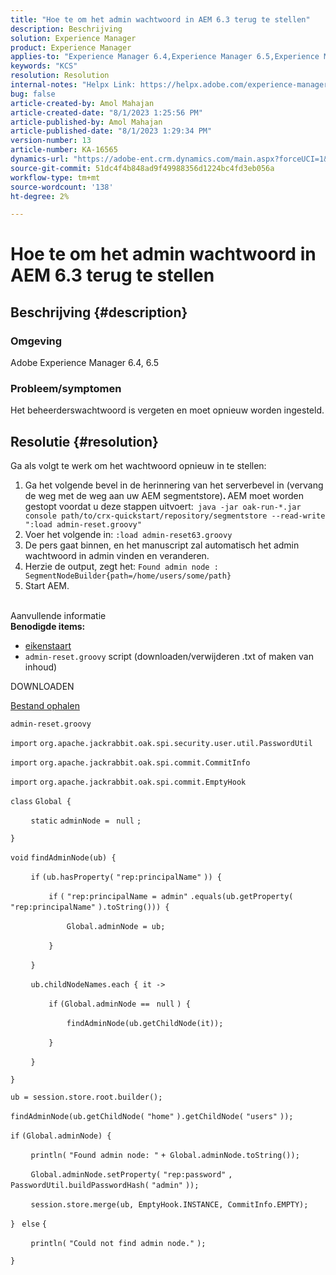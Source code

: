 ```yaml
---
title: "Hoe te om het admin wachtwoord in AEM 6.3 terug te stellen"
description: Beschrijving
solution: Experience Manager
product: Experience Manager
applies-to: "Experience Manager 6.4,Experience Manager 6.5,Experience Manager"
keywords: "KCS"
resolution: Resolution
internal-notes: "Helpx Link: https://helpx.adobe.com/experience-manager/kb/How-to-reset-the-admin-password-in-AEM-6-3.html"
bug: false
article-created-by: Amol Mahajan
article-created-date: "8/1/2023 1:25:56 PM"
article-published-by: Amol Mahajan
article-published-date: "8/1/2023 1:29:34 PM"
version-number: 13
article-number: KA-16565
dynamics-url: "https://adobe-ent.crm.dynamics.com/main.aspx?forceUCI=1&pagetype=entityrecord&etn=knowledgearticle&id=82631df0-6e30-ee11-bdf3-6045bd006c82"
source-git-commit: 51dc4f4b848ad9f49988356d1224bc4fd3eb056a
workflow-type: tm+mt
source-wordcount: '138'
ht-degree: 2%

---
```


# Hoe te om het admin wachtwoord in AEM 6.3 terug te stellen

## Beschrijving {#description}


### <b>Omgeving</b>

Adobe Experience Manager 6.4, 6.5



### <b>Probleem/symptomen</b>

Het beheerderswachtwoord is vergeten en moet opnieuw worden ingesteld.


## Resolutie {#resolution}


Ga als volgt te werk om het wachtwoord opnieuw in te stellen:

1. Ga het volgende bevel in de herinnering van het serverbevel in (vervang de weg met de weg aan uw AEM segmentstore)<b>. </b>AEM moet worden gestopt voordat u deze stappen uitvoert:` java -jar oak-run-*.jar console path/to/crx-quickstart/repository/segmentstore --read-write ":load admin-reset.groovy"`
2. Voer het volgende in: `:load admin-reset63.groovy`
3. De pers gaat binnen, en het manuscript zal automatisch het admin wachtwoord in admin vinden en veranderen.
4. Herzie de output, zegt het: `Found admin node : SegmentNodeBuilder{path=/home/users/some/path}`
5. Start AEM.

<br>Aanvullende informatie<br>
<b>Benodigde items:</b>

- [eikenstaart](https://repo1.maven.org/maven2/org/apache/jackrabbit/oak-run/)
- `admin-reset.groovy` script (downloaden/verwijderen .txt of maken van inhoud)


DOWNLOADEN

[Bestand ophalen](https://helpx.adobe.com/content/dam/help/en/experience-manager/kb/How-to-reset-the-admin-password-in-AEM-6-3/_jcr_content/main-pars/download_section/download-1/admin-reset_groovy.txt "admin-reset.groovy.txt")

`admin-reset.groovy`



`import` `org.apache.jackrabbit.oak.spi.security.user.util.PasswordUtil`

`import` `org.apache.jackrabbit.oak.spi.commit.CommitInfo`

`import` `org.apache.jackrabbit.oak.spi.commit.EmptyHook`



`class` `Global {`

`    ` `static` `adminNode = ` `null` `;`

`}`



`void` `findAdminNode(ub) {`

`    ` `if` `(ub.hasProperty(` `"rep:principalName"` `)) {`

`        ` `if` `(` `"rep:principalName = admin"` `.equals(ub.getProperty(` `"rep:principalName"` `).toString())) {`

`            ` `Global.adminNode = ub;`

`        ` `}`

`    ` `}`

`    ` `ub.childNodeNames.each { it ->`

`        ` `if` `(Global.adminNode == ` `null` `) {`

`            ` `findAdminNode(ub.getChildNode(it));`

`        ` `}`

`    ` `}`

`}`



`ub = session.store.root.builder();`

`findAdminNode(ub.getChildNode(` `"home"` `).getChildNode(` `"users"` `));`



`if` `(Global.adminNode) {`

`    ` `println(` `"Found admin node: "` `+ Global.adminNode.toString());`

`    ` `Global.adminNode.setProperty(` `"rep:password"` `, PasswordUtil.buildPasswordHash(` `"admin"` `));`

`    ` `session.store.merge(ub, EmptyHook.INSTANCE, CommitInfo.EMPTY);`

`} ` `else` `{`

`    ` `println(` `"Could not find admin node."` `);`

`}`
